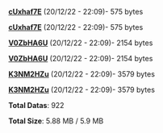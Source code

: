 [**cUxhaf7E**](/data/cUxhaf7E.txt) (20/12/22 - 22:09)- 575 bytes

[**cUxhaf7E**](/data/cUxhaf7E.txt) (20/12/22 - 22:09)- 575 bytes

[**V0ZbHA6U**](/data/V0ZbHA6U.txt) (20/12/22 - 22:09)- 2154 bytes

[**V0ZbHA6U**](/data/V0ZbHA6U.txt) (20/12/22 - 22:09)- 2154 bytes

[**K3NM2HZu**](/data/K3NM2HZu.txt) (20/12/22 - 22:09)- 3579 bytes

[**K3NM2HZu**](/data/K3NM2HZu.txt) (20/12/22 - 22:09)- 3579 bytes

**Total Datas**: 922

**Total Size**: 5.88 MB / 5.9 MB